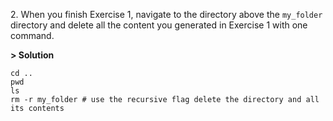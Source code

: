 2\. When you finish Exercise 1, navigate to the directory above the `my_folder` directory and delete all the content you generated in Exercise 1 with one command.

**> Solution**
```
cd ..
pwd
ls
rm -r my_folder # use the recursive flag delete the directory and all its contents
```